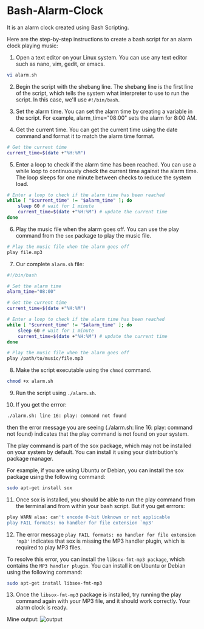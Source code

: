 # Bash-Alarm-Clock
It is an alarm clock created using Bash Scripting.

Here are the step-by-step instructions to create a bash script for an alarm clock playing music:

1. Open a text editor on your Linux system. You can use any text editor such as nano, vim, gedit, or emacs.
```bash
vi alarm.sh
```

2. Begin the script with the shebang line. The shebang line is the first line of the script, which tells the system what interpreter to use to run the script. In this case, we'll use `#!/bin/bash`.

3. Set the alarm time. You can set the alarm time by creating a variable in the script. For example, alarm_time="08:00" sets the alarm for 8:00 AM.

4. Get the current time. You can get the current time using the date command and format it to match the alarm time format.
```bash
# Get the current time
current_time=$(date +"%H:%M")
```

5. Enter a loop to check if the alarm time has been reached. You can use a while loop to continuously check the current time against the alarm time. The loop sleeps for one minute between checks to reduce the system load.
```bash
# Enter a loop to check if the alarm time has been reached
while [ "$current_time" != "$alarm_time" ]; do
    sleep 60 # wait for 1 minute
    current_time=$(date +"%H:%M") # update the current time
done
```

6. Play the music file when the alarm goes off. You can use the play command from the `sox` package to play the music file.
```bash
# Play the music file when the alarm goes off
play file.mp3
```

7. Our complete `alarm.sh` file:
```bash
#!/bin/bash

# Set the alarm time
alarm_time="08:00"

# Get the current time
current_time=$(date +"%H:%M")

# Enter a loop to check if the alarm time has been reached
while [ "$current_time" != "$alarm_time" ]; do
    sleep 60 # wait for 1 minute
    current_time=$(date +"%H:%M") # update the current time
done

# Play the music file when the alarm goes off
play /path/to/music/file.mp3
```

8. Make the script executable using the `chmod` command.
```bash
chmod +x alarm.sh
```

9. Run the script using `./alarm.sh`.

10. If you get the errror: 
```bash
./alarm.sh: line 16: play: command not found
```
then the error message you are seeing (./alarm.sh: line 16: play: command not found) indicates that the play command is not found on your system.

The play command is part of the sox package, which may not be installed on your system by default. You can install it using your distribution's package manager.

For example, if you are using Ubuntu or Debian, you can install the sox package using the following command:
```bash
sudo apt-get install sox
```

11. Once sox is installed, you should be able to run the play command from the terminal and from within your bash script. But if you get errrors: 
```bash
play WARN alsa: can't encode 0-bit Unknown or not applicable
play FAIL formats: no handler for file extension `mp3'
```

12. The error message `play FAIL formats: no handler for file extension 'mp3'` indicates that sox is missing the MP3 handler plugin, which is required to play MP3 files.

To resolve this error, you can install the `libsox-fmt-mp3 package`, which contains the `MP3 handler plugin`. You can install it on Ubuntu or Debian using the following command:
```bash
sudo apt-get install libsox-fmt-mp3
```

13. Once the `libsox-fmt-mp3` package is installed, try running the play command again with your MP3 file, and it should work correctly. Your alarm clock is ready.

Mine output:
![output](img.)
